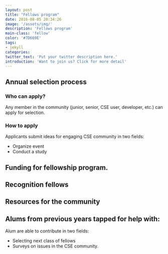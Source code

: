 ```yaml
---
layout: post
title: "Fellows program"
date: 2016-08-05 20:34:26
image: '/assets/img/'
description: 'Fellows program'
main-class: 'fellow'
color: '#7D669E'
tags:
- jekyll
categories:
twitter_text: 'Put your twitter description here.'
introduction: 'Want to join us? Click for more detail'
---
```


## Annual selection process

### Who can apply?

Any member in the community (junior, senior, CSE user, developer, etc.) can apply for selection.

### How to apply

Applicants submit ideas for engaging CSE community in two fields:   
 
 * Organize event
 * Conduct a study

## Funding for fellowship program.

## Recognition fellows 

## Resources for the community

## Alums from previous years tapped for help with:

Alum are able to contribute in two fields:

 * Selecting next class of fellows
 * Surveys on issues in the CSE community.
